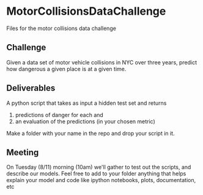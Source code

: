 # MotorCollisionsDataChallenge
Files for the motor collisions data challenge

Challenge
---------
Given a data set of motor vehicle collisions in NYC over three years, predict how dangerous a given place is at a given time.

Deliverables
------------
A python script that takes as input a hidden test set and returns

1. predictions of danger for each and
2. an evaluation of the predictions (in your chosen metric)

Make a folder with your name in the repo and drop your script in it.

Meeting
-------
On Tuesday (8/11) morning (10am) we'll gather to test out the scripts, and describe our models. Feel free to add to your folder anything that helps explain your model and code like ipython notebooks, plots, documentation, etc
